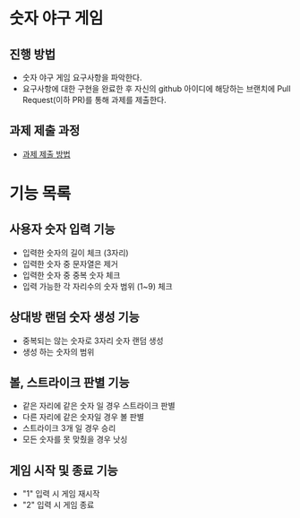 # 숫자 야구 게임
## 진행 방법
* 숫자 야구 게임 요구사항을 파악한다.
* 요구사항에 대한 구현을 완료한 후 자신의 github 아이디에 해당하는 브랜치에 Pull Request(이하 PR)를 통해 과제를 제출한다.

## 과제 제출 과정
* [과제 제출 방법](https://github.com/next-step/nextstep-docs/tree/master/precourse)

# 기능 목록
## 사용자 숫자 입력 기능
* 입력한 숫자의 길이 체크 (3자리)
* 입력한 숫자 중 문자열은 제거
* 입력한 숫자 중 중복 숫자 체크
* 입력 가능한 각 자리수의 숫자 범위 (1~9) 체크

## 상대방 랜덤 숫자 생성 기능
* 중복되는 않는 숫자로 3자리 숫자 랜덤 생성
* 생성 하는 숫자의 범위 

## 볼, 스트라이크 판별 기능
* 같은 자리에 같은 숫자 일 경우 스트라이크 판별
* 다른 자리에 같은 숫자일 경우 볼 판별
* 스트라이크 3개 일 경우 승리
* 모든 숫자를 못 맞췄을 경우 낫싱

## 게임 시작 및 종료 기능
* "1" 입력 시 게임 재시작
* "2" 입력 시 게임 종료
